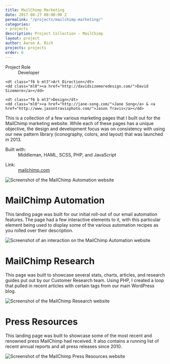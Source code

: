 ```yaml
---
title: MailChimp Marketing
date: 2017-08-27 00:00:00 Z
permalink: "/projects/mailchimp-marketing/"
categories:
- projects
description: Project Collection - MailChimp
layout: project
author: Aaron A. Rich
projects: projects
order: 6
---
```


<div class="fl w-100 w-25-l pt1">
  <dl class="lh-title mt0">
    <dt class="f6 b">Project Role</dt>
    <dd class="ml0">Developer</dd>

    <dt class="f6 b mt3">Art Direction</dt>
    <dd class="ml0"><a href="http://davidsizemoredesign.com/">David Sizemore</a></dd>

    <dt class="f6 b mt3">Design</dt>
    <dd class="ml0"><a href="http://jane-song.com/">Jane Song</a> & <a href="http://www.jasontravisphoto.com/">Jason Travis</a></dd>
  </dl>
</div>

<div class="fr w-100 w-75-l mb0-l mb3">
  This is a collection of a few various marketing pages that I built out for the MailChimp marketing website. While each of these pages has a unique objective, the design and development focus was on consistency with using our new pattern library (iconography, colors, and layout) that was launched in 2013.
  <br>
  <dl class="lh-title mv2">
    <dt class="dib b">Built with:</dt>
    <dd class="dib ml0">Middleman, HAML, SCSS, PHP, and JavaScript</dd>
  </dl>

  <dl class="lh-title mv2">
    <dt class="dib b">Link:</dt>
    <dd class="dib ml0"><a href="https://mailchimp.com/">mailchimp.com</a></dd>
  </dl>
</div>

<div class="fl pv3 pv3-ns">

  <div class="fr-ns w-100 ml3-l mv3 browser">
    <img alt="Screenshot of the MailChimp Automation website" src="{{ site.url }}/assets/mc_marketing/1.jpg" class="w-100"/>
  </div>

</div>

<div class="fl pv3 pv3-ns">

  <div class="fl-ns w-100 w-25-l pr4-l mv3">
    <h1 class="gradient">MailChimp Automation</h1>
    <p>
      This landing page was built for our initial roll-out of our email automation features. The page had a few interactive elements to it, with this particular element being used to display some of the various automation recipes as you rolled over their description.
    </p>
  </div>

  <div class="fl-ns w-100 w-75-l mv3 browser">
    <img alt="Screenshot of an interaction on the MailChimp Automation website" src="{{ site.url }}/assets/mc_marketing/2.gif" class="w-100"/>
  </div>

</div>

<div class="fl pv3 pv3-ns">

  <div class="fr-ns w-100 w-25-l pl4-l mv3">
    <h1 class="gradient">MailChimp Research</h1>
    <p>
      This page was built to showcase several stats, charts, articles, and research guides put out by our Customer Research team. Using PHP, I created a loop that pulled in recent articles with certain tags from our main WordPress blog.
    </p>
  </div>

  <div class="fl-ns w-100 w-75-l mv3 browser">
    <img alt="Screenshot of the MailChimp Research website" src="{{ site.url }}/assets/mc_marketing/3.jpg" class="w-100"/>
  </div>

</div>

<div class="fl pv3 pv3-ns">

  <div class="fl-ns w-100 w-25-l pr4-l mv3">
    <h1 class="gradient">Press Resources</h1>
    <p>
      This landing page was built to showcase some of the most recent and renowned press MailChimp had received. It also contains a running list of recent annual reports and all press releases since 2010.
    </p>
  </div>

  <div class="fl-ns w-100 w-75-l mv3 browser">
    <img alt="Screenshot of the MailChimp Press Resources website" src="{{ site.url }}/assets/mc_marketing/4.jpg" class="w-100"/>
  </div>

</div>
